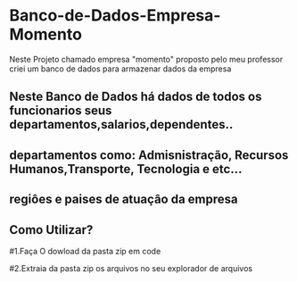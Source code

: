 # Banco-de-Dados-Empresa-Momento
Neste Projeto chamado empresa "momento" proposto pelo meu professor criei um banco de dados para armazenar dados da empresa

## Neste Banco de Dados há dados de todos os funcionarios seus departamentos,salarios,dependentes..

## departamentos como: Admisnistração, Recursos Humanos,Transporte, Tecnologia e etc...

## regiôes e paises de atuaçâo da empresa


## Como Utilizar?
#1.Faça O dowload da pasta zip em code

#2.Extraia  da pasta zip os arquivos no seu explorador de arquivos




